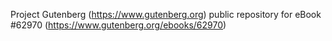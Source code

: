 Project Gutenberg (https://www.gutenberg.org) public repository for
eBook #62970 (https://www.gutenberg.org/ebooks/62970)

